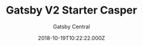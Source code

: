 ---
title: Gatsby V2 Starter Casper
github: https://github.com/GatsbyCentral/gatsby-v2-starter-casper
demo: https://gatsby-starter-v2-casper.netlify.app/
author: Gatsby Central
ssg:
  - Gatsby
cms:
  - Markdown
date: 2018-10-19T10:22:22.000Z
description: The Casper theme v1.4 ported to Gatsby v2
draft: true
publish_date: '2018-10-19T10:22:22Z'
update_date: '2018-10-19T13:02:42Z'
github_star: 32
github_fork: 12
---